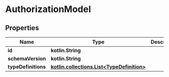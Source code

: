 
# AuthorizationModel

## Properties
Name | Type | Description | Notes
------------ | ------------- | ------------- | -------------
**id** | **kotlin.String** |  |  [optional]
**schemaVersion** | **kotlin.String** |  |  [optional]
**typeDefinitions** | [**kotlin.collections.List&lt;TypeDefinition&gt;**](TypeDefinition.md) |  |  [optional]



